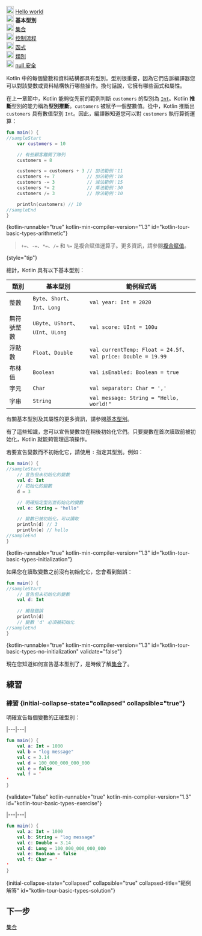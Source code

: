 [//]: # (title: 基本型別)

<no-index/>

<tldr>
    <p><img src="icon-1-done.svg" width="20" alt="第一步" /> <a href="kotlin-tour-hello-world.md">Hello world</a><br />
        <img src="icon-2.svg" width="20" alt="第二步" /> <strong>基本型別</strong><br />
        <img src="icon-3-todo.svg" width="20" alt="第三步" /> <a href="kotlin-tour-collections.md">集合</a><br />
        <img src="icon-4-todo.svg" width="20" alt="第四步" /> <a href="kotlin-tour-control-flow.md">控制流程</a><br />
        <img src="icon-5-todo.svg" width="20" alt="第五步" /> <a href="kotlin-tour-functions.md">函式</a><br />
        <img src="icon-6-todo.svg" width="20" alt="第六步" /> <a href="kotlin-tour-classes.md">類別</a><br />
        <img src="icon-7-todo.svg" width="20" alt="最後一步" /> <a href="kotlin-tour-null-safety.md">null 安全</a></p>
</tldr>

Kotlin 中的每個變數和資料結構都具有型別。型別很重要，因為它們告訴編譯器您可以對該變數或資料結構執行哪些操作。換句話說，它擁有哪些函式和屬性。

在上一章節中，Kotlin 能夠從先前的範例判斷 `customers` 的型別為 [`Int`](https://kotlinlang.org/api/latest/jvm/stdlib/kotlin/-int/)。Kotlin **推斷**型別的能力稱為**型別推斷**。`customers` 被賦予一個整數值。從中，Kotlin 推斷出 `customers` 具有數值型別 `Int`。因此，編譯器知道您可以對 `customers` 執行算術運算：

```kotlin
fun main() {
//sampleStart
    var customers = 10

    // 有些顧客離開了隊列
    customers = 8

    customers = customers + 3 // 加法範例：11
    customers += 7            // 加法範例：18
    customers -= 3            // 減法範例：15
    customers *= 2            // 乘法範例：30
    customers /= 3            // 除法範例：10

    println(customers) // 10
//sampleEnd
}
```
{kotlin-runnable="true" kotlin-min-compiler-version="1.3" id="kotlin-tour-basic-types-arithmetic"}

> `+=`、`-=`、`*=`、`/=` 和 `%=` 是複合賦值運算子。更多資訊，請參閱[複合賦值](operator-overloading.md#augmented-assignments)。
> 
{style="tip"}

總計，Kotlin 具有以下基本型別：

| **類別**           | **基本型別**                     | **範例程式碼**                                             |
|------------------------|------------------------------------|---------------------------------------------------------------|
| 整數                   | `Byte`、`Short`、`Int`、`Long`     | `val year: Int = 2020`                                        |
| 無符號整數             | `UByte`、`UShort`、`UInt`、`ULong` | `val score: UInt = 100u`                                      |
| 浮點數                 | `Float`、`Double`                  | `val currentTemp: Float = 24.5f`、`val price: Double = 19.99` |
| 布林值                 | `Boolean`                          | `val isEnabled: Boolean = true`                               |
| 字元                   | `Char`                             | `val separator: Char = ','`                                   |
| 字串                   | `String`                           | `val message: String = "Hello, world!"`                       |

有關基本型別及其屬性的更多資訊，請參閱[基本型別](basic-types.md)。

有了這些知識，您可以宣告變數並在稍後初始化它們。只要變數在首次讀取前被初始化，Kotlin 就能夠管理這項操作。

若要宣告變數而不初始化它，請使用 `:` 指定其型別。例如：

```kotlin
fun main() {
//sampleStart
    // 宣告但未初始化的變數
    val d: Int
    // 初始化的變數
    d = 3

    // 明確指定型別並初始化的變數
    val e: String = "hello"

    // 變數已被初始化，可以讀取
    println(d) // 3
    println(e) // hello
//sampleEnd
}
```
{kotlin-runnable="true" kotlin-min-compiler-version="1.3" id="kotlin-tour-basic-types-initialization"}

如果您在讀取變數之前沒有初始化它，您會看到錯誤：

```kotlin
fun main() {
//sampleStart
    // 宣告但未初始化的變數
    val d: Int
    
    // 觸發錯誤
    println(d)
    // 變數 'd' 必須被初始化
//sampleEnd
}
```
{kotlin-runnable="true" kotlin-min-compiler-version="1.3" id="kotlin-tour-basic-types-no-initialization" validate="false"}

現在您知道如何宣告基本型別了，是時候了解[集合](kotlin-tour-collections.md)了。

## 練習

### 練習 {initial-collapse-state="collapsed" collapsible="true"}

明確宣告每個變數的正確型別：

|---|---|
```kotlin
fun main() {
    val a: Int = 1000 
    val b = "log message"
    val c = 3.14
    val d = 100_000_000_000_000
    val e = false
    val f = '
'
}
```
{validate="false" kotlin-runnable="true" kotlin-min-compiler-version="1.3" id="kotlin-tour-basic-types-exercise"}

|---|---|
```kotlin
fun main() {
    val a: Int = 1000
    val b: String = "log message"
    val c: Double = 3.14
    val d: Long = 100_000_000_000_000
    val e: Boolean = false
    val f: Char = '
'
}
```
{initial-collapse-state="collapsed" collapsible="true" collapsed-title="範例解答" id="kotlin-tour-basic-types-solution"}

## 下一步

[集合](kotlin-tour-collections.md)